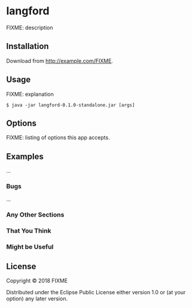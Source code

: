 # langford

FIXME: description

## Installation

Download from http://example.com/FIXME.

## Usage

FIXME: explanation

    $ java -jar langford-0.1.0-standalone.jar [args]

## Options

FIXME: listing of options this app accepts.

## Examples

...

### Bugs

...

### Any Other Sections
### That You Think
### Might be Useful

## License

Copyright © 2018 FIXME

Distributed under the Eclipse Public License either version 1.0 or (at
your option) any later version.
